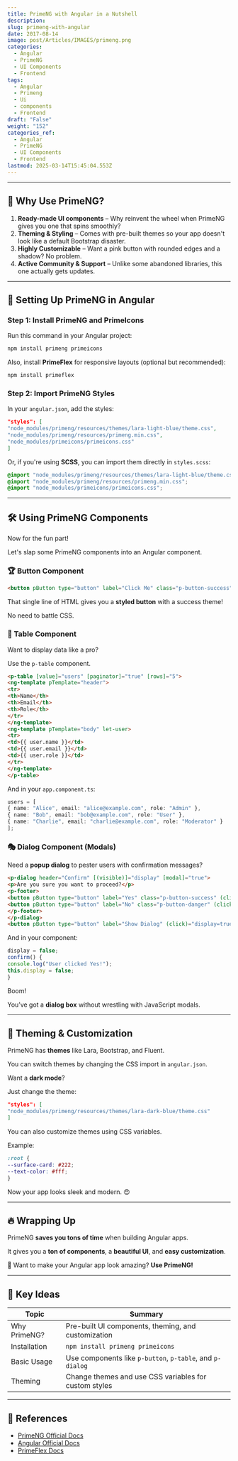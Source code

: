 ```yaml
---
title: PrimeNG with Angular in a Nutshell
description: 
slug: primeng-with-angular
date: 2017-08-14
image: post/Articles/IMAGES/primeng.png
categories:
  - Angular
  - PrimeNG
  - UI Components
  - Frontend
tags:
  - Angular
  - Primeng
  - Ui
  - components
  - Frontend
draft: "False"
weight: "152"
categories_ref:
  - Angular
  - PrimeNG
  - UI Components
  - Frontend
lastmod: 2025-03-14T15:45:04.553Z
---
```

<!-- 
# PrimeNG with Angular in a Nutshell 🚀

Alright, folks, today we're diving into **PrimeNG**—Angular's flashy UI component library that makes your frontend look less like a 90s HTML website and more like a modern web app. 😎

PrimeNG gives you **buttons, tables, dropdowns, dialogs, charts, and more**—all styled, interactive, and ready to use without you pulling your hair out over CSS.

So, buckle up as we break down **PrimeNG** with some **fun, code examples, and just a dash of sarcasm**. 🤓 -->

***

## 🎯 Why Use PrimeNG?

1. **Ready-made UI components** – Why reinvent the wheel when PrimeNG gives you one that spins smoothly?
2. **Theming & Styling** – Comes with pre-built themes so your app doesn't look like a default Bootstrap disaster.
3. **Highly Customizable** – Want a pink button with rounded edges and a shadow? No problem.
4. **Active Community & Support** – Unlike some abandoned libraries, this one actually gets updates.

***

## 🚀 Setting Up PrimeNG in Angular

### Step 1: Install PrimeNG and PrimeIcons

Run this command in your Angular project:

```sh
npm install primeng primeicons
```

Also, install **PrimeFlex** for responsive layouts (optional but recommended):

```sh
npm install primeflex
```

### Step 2: Import PrimeNG Styles

In your `angular.json`, add the styles:

```json
"styles": [
"node_modules/primeng/resources/themes/lara-light-blue/theme.css",
"node_modules/primeng/resources/primeng.min.css",
"node_modules/primeicons/primeicons.css"
]
```

Or, if you're using **SCSS**, you can import them directly in `styles.scss`:

```scss
@import "node_modules/primeng/resources/themes/lara-light-blue/theme.css";
@import "node_modules/primeng/resources/primeng.min.css";
@import "node_modules/primeicons/primeicons.css";
```

***

## 🛠️ Using PrimeNG Components

Now for the fun part!

Let's slap some PrimeNG components into an Angular component.

### 🏆 Button Component

```html
<button pButton type="button" label="Click Me" class="p-button-success"></button>
```

That single line of HTML gives you a **styled button** with a success theme!

No need to battle CSS.

### 📑 Table Component

Want to display data like a pro?

Use the `p-table` component.

```html
<p-table [value]="users" [paginator]="true" [rows]="5">
<ng-template pTemplate="header">
<tr>
<th>Name</th>
<th>Email</th>
<th>Role</th>
</tr>
</ng-template>
<ng-template pTemplate="body" let-user>
<tr>
<td>{{ user.name }}</td>
<td>{{ user.email }}</td>
<td>{{ user.role }}</td>
</tr>
</ng-template>
</p-table>
```

And in your `app.component.ts`:

```ts
users = [
{ name: "Alice", email: "alice@example.com", role: "Admin" },
{ name: "Bob", email: "bob@example.com", role: "User" },
{ name: "Charlie", email: "charlie@example.com", role: "Moderator" }
];
```

### 🎭 Dialog Component (Modals)

Need a **popup dialog** to pester users with confirmation messages?

```html
<p-dialog header="Confirm" [(visible)]="display" [modal]="true">
<p>Are you sure you want to proceed?</p>
<p-footer>
<button pButton type="button" label="Yes" class="p-button-success" (click)="confirm()"></button>
<button pButton type="button" label="No" class="p-button-danger" (click)="display=false"></button>
</p-footer>
</p-dialog>
<button pButton type="button" label="Show Dialog" (click)="display=true"></button>
```

And in your component:

```ts
display = false;
confirm() {
console.log("User clicked Yes!");
this.display = false;
}
```

Boom!

You’ve got a **dialog box** without wrestling with JavaScript modals.

***

## 🎨 Theming & Customization

PrimeNG has **themes** like Lara, Bootstrap, and Fluent.

You can switch themes by changing the CSS import in `angular.json`.

Want a **dark mode**?

Just change the theme:

```json
"styles": [
"node_modules/primeng/resources/themes/lara-dark-blue/theme.css"
]
```

You can also customize themes using CSS variables.

Example:

```scss
:root {
--surface-card: #222;
--text-color: #fff;
}
```

Now your app looks sleek and modern. 😍

***

## 🔥 Wrapping Up

PrimeNG **saves you tons of time** when building Angular apps.

It gives you a **ton of components**, a **beautiful UI**, and **easy customization**.

🚀 Want to make your Angular app look amazing? **Use PrimeNG!**

***

## 📌 Key Ideas

| Topic        | Summary                                                   |
| ------------ | --------------------------------------------------------- |
| Why PrimeNG? | Pre-built UI components, theming, and customization       |
| Installation | `npm install primeng primeicons`                          |
| Basic Usage  | Use components like `p-button`, `p-table`, and `p-dialog` |
| Theming      | Change themes and use CSS variables for custom styles     |

***

## 🔗 References

* [PrimeNG Official Docs](https://www.primefaces.org/primeng/)
* [Angular Official Docs](https://angular.io/docs)
* [PrimeFlex Docs](https://www.primefaces.org/primeflex/)

<!-- 
---

There you go!

A **quick and fun** rundown on **PrimeNG with Angular**.

Hope you enjoyed it! 🎉🔥 -->
